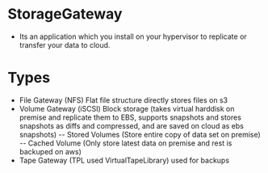 # StorageGateway
- Its an application which you install on your hypervisor to replicate or transfer your data to cloud.

# Types
- File Gateway (NFS) Flat file structure directly stores files on s3
- Volume Gateway (iSCSI) Block storage (takes virtual harddisk on premise and replicate them to EBS, supports
snapshots and stores snapshots as diffs and compressed, and are saved on cloud as ebs snapshots)
-- Stored Volumes (Store entire copy of data set on premise)
-- Cached Volume (Only store latest data on premise and rest is backuped on aws)
- Tape Gateway (TPL used VirtualTapeLibrary) used for backups 